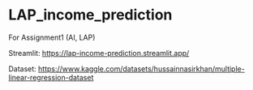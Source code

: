 # LAP_income_prediction
For Assignment1 (AI, LAP)

Streamlit: https://lap-income-prediction.streamlit.app/

Dataset: https://www.kaggle.com/datasets/hussainnasirkhan/multiple-linear-regression-dataset

